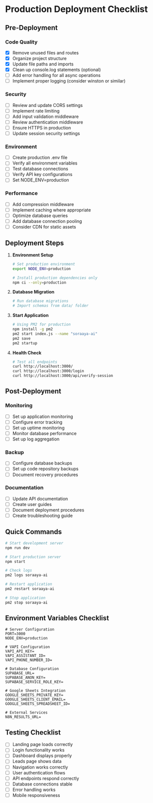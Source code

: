 # Production Deployment Checklist

## Pre-Deployment

### Code Quality
- [x] Remove unused files and routes
- [x] Organize project structure
- [x] Update file paths and imports
- [x] Clean up console.log statements (optional)
- [ ] Add error handling for all async operations
- [ ] Implement proper logging (consider winston or similar)

### Security
- [ ] Review and update CORS settings
- [ ] Implement rate limiting
- [ ] Add input validation middleware
- [ ] Review authentication middleware
- [ ] Ensure HTTPS in production
- [ ] Update session security settings

### Environment
- [ ] Create production .env file
- [ ] Verify all environment variables
- [ ] Test database connections
- [ ] Verify API key configurations
- [ ] Set NODE_ENV=production

### Performance
- [ ] Add compression middleware
- [ ] Implement caching where appropriate
- [ ] Optimize database queries
- [ ] Add database connection pooling
- [ ] Consider CDN for static assets

## Deployment Steps

1. **Environment Setup**
   ```bash
   # Set production environment
   export NODE_ENV=production
   
   # Install production dependencies only
   npm ci --only=production
   ```

2. **Database Migration**
   ```bash
   # Run database migrations
   # Import schemas from data/ folder
   ```

3. **Start Application**
   ```bash
   # Using PM2 for production
   npm install -g pm2
   pm2 start index.js --name "soraaya-ai"
   pm2 save
   pm2 startup
   ```

4. **Health Check**
   ```bash
   # Test all endpoints
   curl http://localhost:3000/
   curl http://localhost:3000/login
   curl http://localhost:3000/api/verify-session
   ```

## Post-Deployment

### Monitoring
- [ ] Set up application monitoring
- [ ] Configure error tracking
- [ ] Set up uptime monitoring
- [ ] Monitor database performance
- [ ] Set up log aggregation

### Backup
- [ ] Configure database backups
- [ ] Set up code repository backups
- [ ] Document recovery procedures

### Documentation
- [ ] Update API documentation
- [ ] Create user guides
- [ ] Document deployment procedures
- [ ] Create troubleshooting guide

## Quick Commands

```bash
# Start development server
npm run dev

# Start production server
npm start

# Check logs
pm2 logs soraaya-ai

# Restart application
pm2 restart soraaya-ai

# Stop application
pm2 stop soraaya-ai
```

## Environment Variables Checklist

```env
# Server Configuration
PORT=3000
NODE_ENV=production

# VAPI Configuration
VAPI_API_KEY=
VAPI_ASSISTANT_ID=
VAPI_PHONE_NUMBER_ID=

# Database Configuration
SUPABASE_URL=
SUPABASE_ANON_KEY=
SUPABASE_SERVICE_ROLE_KEY=

# Google Sheets Integration
GOOGLE_SHEETS_PRIVATE_KEY=
GOOGLE_SHEETS_CLIENT_EMAIL=
GOOGLE_SHEETS_SPREADSHEET_ID=

# External Services
N8N_RESULTS_URL=
```

## Testing Checklist

- [ ] Landing page loads correctly
- [ ] Login functionality works
- [ ] Dashboard displays properly
- [ ] Leads page shows data
- [ ] Navigation works correctly
- [ ] User authentication flows
- [ ] API endpoints respond correctly
- [ ] Database connections stable
- [ ] Error handling works
- [ ] Mobile responsiveness
